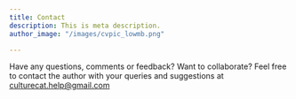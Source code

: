 ```yaml
---
title: Contact
description: This is meta description.
author_image: "/images/cvpic_lowmb.png"

---
```

Have any questions, comments or feedback? Want to collaborate? Feel free to contact the author with your queries and suggestions at [culturecat.help@gmail.com](culturecat.help@gmail.com)